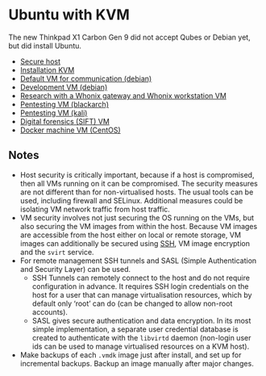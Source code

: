 # Ubuntu with KVM

The new Thinkpad X1 Carbon Gen 9 did not accept Qubes or Debian yet, but did install Ubuntu.

* [Secure host](../pc)
* [Installation KVM](Installation.md)
* [Default VM for communication (debian)](Default.md)
* [Development VM (debian)](Development.md)
* [Research with a Whonix gateway and Whonix workstation VM](Whonix.md)
* [Pentesting VM (blackarch)](Pentesting-blackarch.md)
* [Pentesting VM (kali)](Pentesting-kali.md)
* [Digital forensics (SIFT) VM](Forensics.md)
* [Docker machine VM (CentOS)](Server-with-docker.md)

## Notes

* Host security is critically important, because if a host is compromised, then all VMs running on it can be compromised. The security measures are not different than for non-virtualised hosts. The usual tools can be used, including firewall and SELinux. Additional measures could be isolating VM network traffic from host traffic. 
* VM security involves not just securing the OS running on the VMs, but also securing the VM images from within the host. Because VM images are accessible from the host either on local or remote storage, VM images can additionally be secured using [SSH](ssh.md), VM image encryption and the `svirt` service.
* For remote management SSH tunnels and SASL (Simple Authentication and Security Layer) can be used.
  * SSH Tunnels can remotely connect to the host and do not require configuration in advance. It requires SSH login credentials on the host for a user that can manage virtualisation resources, which by default only ‘root’ can do (can be changed to allow non-root accounts).
  * SASL gives secure authentication and data encryption. In its most simple implementation, a separate user credential database is created to authenticate with the `libvirtd` daemon (non-login user ids can be used to manage virtualised resources on a KVM host). 
* Make backups of each `.vmdk` image just after install, and set up for incremental backups. Backup an image manually after major changes.
